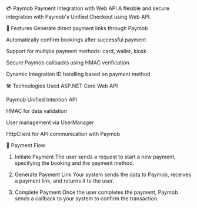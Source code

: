 💳 Paymob Payment Integration with Web API
A flexible and secure integration with Paymob's Unified Checkout using Web API.

🚀 Features
Generate direct payment links through Paymob

Automatically confirm bookings after successful payment

Support for multiple payment methods: card, wallet, kiosk

Secure Paymob callbacks using HMAC verification

Dynamic Integration ID handling based on payment method

🛠️ Technologies Used
ASP.NET Core Web API

Paymob Unified Intention API

HMAC for data validation

User management via UserManager

HttpClient for API communication with Paymob

🔄 Payment Flow
1. Initiate Payment
The user sends a request to start a new payment, specifying the booking and the payment method.

2. Generate Payment Link
Your system sends the data to Paymob, receives a payment link, and returns it to the user.

3. Complete Payment
Once the user completes the payment, Paymob sends a callback to your system to confirm the transaction.
